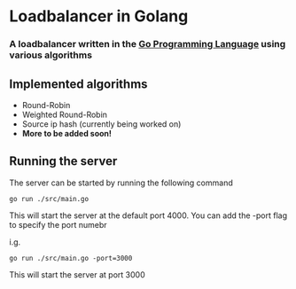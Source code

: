 # Loadbalancer in Golang

### A loadbalancer written in the [Go Programming Language](https://go.dev/) using various algorithms

## Implemented algorithms

- Round-Robin
- Weighted Round-Robin
- Source ip hash (currently being worked on)
- **More to be added soon!**

## Running the server

The server can be started by running the following command

    go run ./src/main.go 

This will start the server at the default port 4000. You can add the -port flag to specify the port numebr

i.g.

    go run ./src/main.go -port=3000

This will start the server at port 3000
